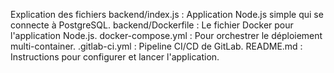 Explication des fichiers
backend/index.js : Application Node.js simple qui se connecte à PostgreSQL.
backend/Dockerfile : Le fichier Docker pour l'application Node.js.
docker-compose.yml : Pour orchestrer le déploiement multi-container.
.gitlab-ci.yml : Pipeline CI/CD de GitLab.
README.md : Instructions pour configurer et lancer l'application.